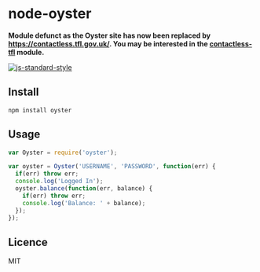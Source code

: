 # node-oyster

**Module defunct as the Oyster site has now been replaced by https://contactless.tfl.gov.uk/. You may be interested in the [contactless-tfl](https://github.com/bencevans/contactless-tfl) module.**

[![js-standard-style](https://img.shields.io/badge/code%20style-standard-brightgreen.svg?style=flat)](https://github.com/feross/standard)

## Install

`npm install oyster`

## Usage

```javascript
var Oyster = require('oyster');

var oyster = Oyster('USERNAME', 'PASSWORD', function(err) {
  if(err) throw err;
  console.log('Logged In');
  oyster.balance(function(err, balance) {
    if(err) throw err;
    console.log('Balance: ' + balance);
  });
});
```

## Licence

MIT
